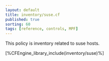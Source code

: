 ```yaml
---
layout: default
title: inventory/suse.cf
published: true
sorting: 60
tags: [reference, controls, MPF]
---
```


This policy is inventory related to suse hosts.

[%CFEngine_library_include(inventory/suse)%]

